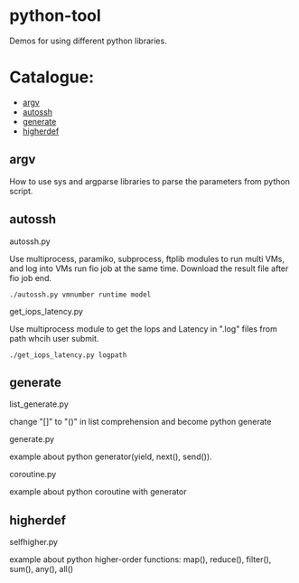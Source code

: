 # python-tool

Demos for using different python libraries.

# Catalogue:

* [argv](#Argv)
* [autossh](#Autossh)
* [generate](#Generate)
* [higherdef](#Higherdef)


<a id="Argv"></a>
## argv

How to use sys and argparse libraries to parse the parameters from python script.


<a id="Autossh"></a>
## autossh

autossh.py

Use multiprocess, paramiko, subprocess, ftplib modules to run multi VMs, and log into VMs run fio job at the same time.
Download the result file after fio job end.

~~~{.sh}
./autossh.py vmnumber runtime model
~~~

get_iops_latency.py

Use multiprocess module to get the Iops and Latency in ".log" files from  path whcih user submit.

~~~{.sh}
./get_iops_latency.py logpath
~~~

<a id="Generate"></a>
## generate

list_generate.py

change "[]" to "()" in list comprehension and become python generate

generate.py

example about python generator(yield, next(), send()).

coroutine.py

example about python coroutine with generator

<a id="Higherdef"></a>
## higherdef

selfhigher.py

example about python higher-order functions:
map(), reduce(), filter(), sum(), any(), all()
